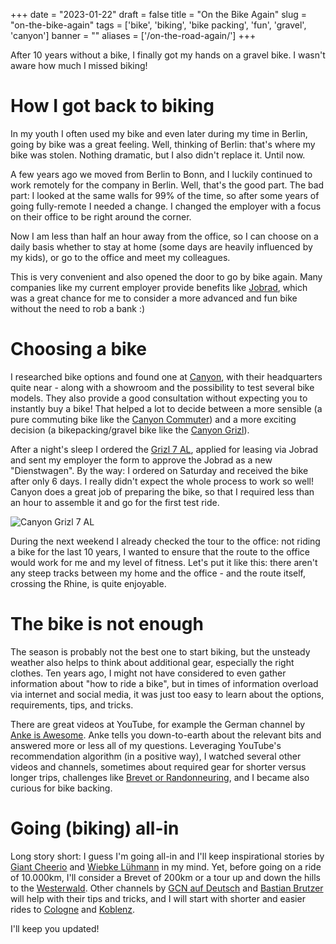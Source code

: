 
+++
date = "2023-01-22"
draft = false
title = "On the Bike Again"
slug = "on-the-bike-again"
tags = ['bike', 'biking', 'bike packing', 'fun', 'gravel', 'canyon']
banner = ""
aliases = ['/on-the-road-again/']
+++

After 10 years without a bike, I finally got my hands on a gravel bike.
I wasn't aware how much I missed biking!

# How I got back to biking

In my youth I often used my bike and even later during my time in Berlin,
going by bike was a great feeling. Well, thinking of Berlin: that's where
my bike was stolen. Nothing dramatic, but I also didn't replace it. Until now.

A few years ago we moved from Berlin to Bonn, and I luckily
continued to work remotely for the company in Berlin.
Well, that's the good part.
The bad part: I looked at the same walls for 99% of the time,
so after some years of going fully-remote I needed a change.
I changed the employer with a focus on their office to be
right around the corner.

Now I am less than half an hour away from the office, so I can
choose on a daily basis whether to stay at home (some days are
heavily influenced by my kids), or go to the office and meet
my colleagues.

This is very convenient and also opened the door to go by bike again.
Many companies like my current employer provide benefits like [Jobrad](https://www.jobrad.org/),
which was a great chance for me to consider a more advanced and fun bike
without the need to rob a bank :)

# Choosing a bike

I researched bike options and found one at [Canyon](https://www.canyon.com/),
with their headquarters quite near - along with a showroom and the possibility
to test several bike models. They also provide a good consultation
without expecting you to instantly buy a bike!
That helped a lot to decide between a more sensible (a pure commuting bike
like the [Canyon Commuter](https://www.canyon.com/en-de/hybrid-bikes/commuter-bikes/commuter/commuter-al-cf/))
and a more exciting decision (a bikepacking/gravel bike like the [Canyon Grizl](https://www.canyon.com/en-de/gravel-bikes/bike-packing/grizl/al/)).

After a night's sleep I ordered the [Grizl 7 AL](https://www.canyon.com/en-de/gravel-bikes/bike-packing/grizl/al/grizl-7/2709.html?dwvar_2709_pv_rahmenfarbe=VT%2FBK),
applied for leasing via Jobrad and sent my employer the form to approve the
Jobrad as a new "Dienstwagen". By the way: I ordered on Saturday and received
the bike after only 6 days. I really didn't expect the whole process
to work so well! Canyon does a great job of preparing the bike, so that I required less than
an hour to assemble it and go for the first test ride.

![Canyon Grizl 7 AL](/images/2023/01/CanyonGrizl7_IMG_20221127_122423.jpg)

During the next weekend I already checked the tour to the office:
not riding a bike for the last 10 years, I wanted to ensure that the route
to the office would work for me and my level of fitness.
Let's put it like this: there aren't any steep tracks between my home
and the office - and the route itself, crossing the Rhine, is quite enjoyable.

# The bike is not enough

The season is probably not the best one to start biking, but the unsteady weather
also helps to think about additional gear, especially the right clothes.
Ten years ago, I might not have considered to even gather information
about "how to ride a bike", but in times of information overload via
internet and social media, it was just too easy to learn about the
options, requirements, tips, and tricks.

There are great videos at YouTube, for example the German channel by
[Anke is Awesome](https://www.youtube.com/@AnkeisAwesome). Anke tells
you down-to-earth about the relevant bits and answered more or less
all of my questions. Leveraging YouTube's recommendation algorithm
(in a positive way), I watched several other videos and channels,
sometimes about required gear for shorter versus longer trips,
challenges like [Brevet or Randonneuring](https://en.wikipedia.org/wiki/Randonneuring),
and I became also curious for bike backing.

# Going (biking) all-in

Long story short: I guess I'm going all-in and I'll keep inspirational
stories by [Giant Cheerio](https://www.youtube.com/@giantcheerio)
and [Wiebke Lühmann](https://www.youtube.com/@wiebkelueh) in my mind.
Yet, before going on a ride of 10.000km, I'll consider a Brevet of 200km
or a tour up and down the hills to the [Westerwald](https://en.wikipedia.org/wiki/Westerwald).
Other channels by [GCN auf Deutsch](https://www.youtube.com/@gcnaufdeutsch)
and [Bastian Brutzer](https://www.youtube.com/@BastianBrutzer91)
will help with their tips and tricks, and I will start with shorter and easier
rides to [Cologne](https://en.wikipedia.org/wiki/Cologne)
and [Koblenz](https://en.wikipedia.org/wiki/Koblenz).

I'll keep you updated!
